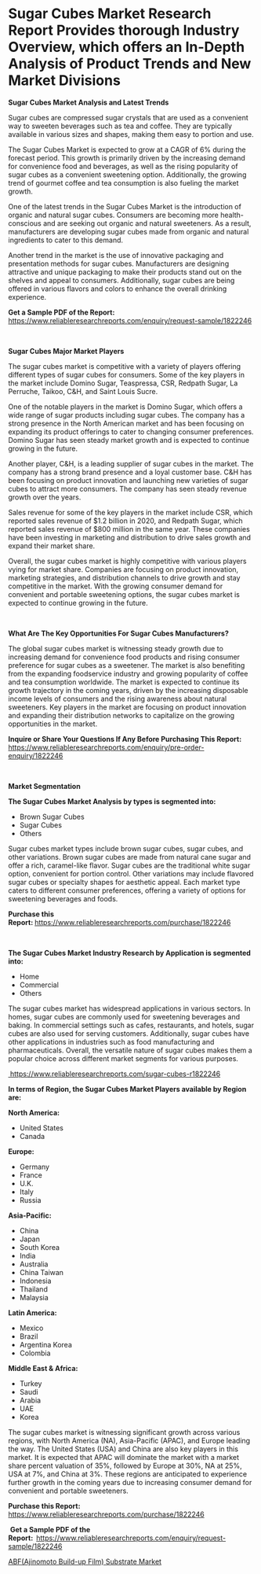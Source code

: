 <p><h1>Sugar Cubes Market Research Report Provides thorough Industry Overview, which offers an In-Depth Analysis of Product Trends and New Market Divisions</h1></p><p><strong>Sugar Cubes Market Analysis and Latest Trends</strong></p>
<p><p>Sugar cubes are compressed sugar crystals that are used as a convenient way to sweeten beverages such as tea and coffee. They are typically available in various sizes and shapes, making them easy to portion and use.</p><p>The Sugar Cubes Market is expected to grow at a CAGR of 6% during the forecast period. This growth is primarily driven by the increasing demand for convenience food and beverages, as well as the rising popularity of sugar cubes as a convenient sweetening option. Additionally, the growing trend of gourmet coffee and tea consumption is also fueling the market growth.</p><p>One of the latest trends in the Sugar Cubes Market is the introduction of organic and natural sugar cubes. Consumers are becoming more health-conscious and are seeking out organic and natural sweeteners. As a result, manufacturers are developing sugar cubes made from organic and natural ingredients to cater to this demand.</p><p>Another trend in the market is the use of innovative packaging and presentation methods for sugar cubes. Manufacturers are designing attractive and unique packaging to make their products stand out on the shelves and appeal to consumers. Additionally, sugar cubes are being offered in various flavors and colors to enhance the overall drinking experience.</p></p>
<p><strong>Get a Sample PDF of the Report:&nbsp;</strong> <a href="https://www.reliableresearchreports.com/enquiry/request-sample/1822246">https://www.reliableresearchreports.com/enquiry/request-sample/1822246</a></p>
<p>&nbsp;</p>
<p><strong>Sugar Cubes Major Market Players</strong></p>
<p><p>The sugar cubes market is competitive with a variety of players offering different types of sugar cubes for consumers. Some of the key players in the market include Domino Sugar, Teaspressa, CSR, Redpath Sugar, La Perruche, Taikoo, C&H, and Saint Louis Sucre. </p><p>One of the notable players in the market is Domino Sugar, which offers a wide range of sugar products including sugar cubes. The company has a strong presence in the North American market and has been focusing on expanding its product offerings to cater to changing consumer preferences. Domino Sugar has seen steady market growth and is expected to continue growing in the future.</p><p>Another player, C&H, is a leading supplier of sugar cubes in the market. The company has a strong brand presence and a loyal customer base. C&H has been focusing on product innovation and launching new varieties of sugar cubes to attract more consumers. The company has seen steady revenue growth over the years.</p><p>Sales revenue for some of the key players in the market include CSR, which reported sales revenue of $1.2 billion in 2020, and Redpath Sugar, which reported sales revenue of $800 million in the same year. These companies have been investing in marketing and distribution to drive sales growth and expand their market share.</p><p>Overall, the sugar cubes market is highly competitive with various players vying for market share. Companies are focusing on product innovation, marketing strategies, and distribution channels to drive growth and stay competitive in the market. With the growing consumer demand for convenient and portable sweetening options, the sugar cubes market is expected to continue growing in the future.</p></p>
<p>&nbsp;</p>
<p><strong>What Are The Key Opportunities For Sugar Cubes Manufacturers?</strong></p>
<p><p>The global sugar cubes market is witnessing steady growth due to increasing demand for convenience food products and rising consumer preference for sugar cubes as a sweetener. The market is also benefiting from the expanding foodservice industry and growing popularity of coffee and tea consumption worldwide. The market is expected to continue its growth trajectory in the coming years, driven by the increasing disposable income levels of consumers and the rising awareness about natural sweeteners. Key players in the market are focusing on product innovation and expanding their distribution networks to capitalize on the growing opportunities in the market.</p></p>
<p><strong>Inquire or Share Your Questions If Any Before Purchasing This Report:</strong> <a href="https://www.reliableresearchreports.com/enquiry/pre-order-enquiry/1822246">https://www.reliableresearchreports.com/enquiry/pre-order-enquiry/1822246</a></p>
<p>&nbsp;</p>
<p><strong>Market Segmentation</strong></p>
<p><strong>The Sugar Cubes Market Analysis by types is segmented into:</strong></p>
<p><ul><li>Brown Sugar Cubes</li><li>Sugar Cubes</li><li>Others</li></ul></p>
<p><p>Sugar cubes market types include brown sugar cubes, sugar cubes, and other variations. Brown sugar cubes are made from natural cane sugar and offer a rich, caramel-like flavor. Sugar cubes are the traditional white sugar option, convenient for portion control. Other variations may include flavored sugar cubes or specialty shapes for aesthetic appeal. Each market type caters to different consumer preferences, offering a variety of options for sweetening beverages and foods.</p></p>
<p><strong>Purchase this Report:&nbsp;</strong><a href="https://www.reliableresearchreports.com/purchase/1822246">https://www.reliableresearchreports.com/purchase/1822246</a></p>
<p>&nbsp;</p>
<p><strong>The Sugar Cubes Market Industry Research by Application is segmented into:</strong></p>
<p><ul><li>Home</li><li>Commercial</li><li>Others</li></ul></p>
<p><p>The sugar cubes market has widespread applications in various sectors. In homes, sugar cubes are commonly used for sweetening beverages and baking. In commercial settings such as cafes, restaurants, and hotels, sugar cubes are also used for serving customers. Additionally, sugar cubes have other applications in industries such as food manufacturing and pharmaceuticals. Overall, the versatile nature of sugar cubes makes them a popular choice across different market segments for various purposes.</p></p>
<p><a href="https://www.reliableresearchreports.com/sugar-cubes-r1822246">&nbsp;https://www.reliableresearchreports.com/sugar-cubes-r1822246</a></p>
<p><strong>In terms of Region, the Sugar Cubes Market Players available by Region are:</strong></p>
<p>
    <p> <strong> North America: </strong>
        <ul>
            <li>United States</li>
            <li>Canada</li>
        </ul>
        </p> 
    <p> <strong> Europe: </strong>
        <ul>
            <li>Germany</li>
            <li>France</li>
            <li>U.K.</li>
            <li>Italy</li>
            <li>Russia</li>
        </ul>
        </p> 
    <p> <strong> Asia-Pacific: </strong>
        <ul>
            <li>China</li>
            <li>Japan</li>
            <li>South Korea</li>
            <li>India</li>
            <li>Australia</li>
            <li>China Taiwan</li>
            <li>Indonesia</li>
            <li>Thailand</li>
            <li>Malaysia</li>
        </ul>
        </p> 
    <p> <strong> Latin America: </strong>
        <ul>
            <li>Mexico</li>
            <li>Brazil</li>
            <li>Argentina Korea</li>
            <li>Colombia</li>
        </ul>
        </p> 
    <p> <strong> Middle East & Africa: </strong>
        <ul>
            <li>Turkey</li>
            <li>Saudi</li>
            <li>Arabia</li>
            <li>UAE</li>
            <li>Korea</li>
        </ul>
    </p>
    </p>
<p><p>The sugar cubes market is witnessing significant growth across various regions, with North America (NA), Asia-Pacific (APAC), and Europe leading the way. The United States (USA) and China are also key players in this market. It is expected that APAC will dominate the market with a market share percent valuation of 35%, followed by Europe at 30%, NA at 25%, USA at 7%, and China at 3%. These regions are anticipated to experience further growth in the coming years due to increasing consumer demand for convenient and portable sweeteners.</p></p>
<p><strong>Purchase this Report: </strong><a href="https://www.reliableresearchreports.com/purchase/1822246">https://www.reliableresearchreports.com/purchase/1822246</a></p>
<p>&nbsp;<strong>Get a Sample PDF of the Report:&nbsp;&nbsp;</strong><a href="https://www.reliableresearchreports.com/enquiry/request-sample/1822246">https://www.reliableresearchreports.com/enquiry/request-sample/1822246</a></p>
<p><strong></strong></p>
<p><p><a href="https://github.com/cheribeninsig/Market-Research-Report-List-1/blob/main/abfajinomoto-build-up-film-substrate-market.md">ABF(Ajinomoto Build-up Film) Substrate Market</a></p></p>